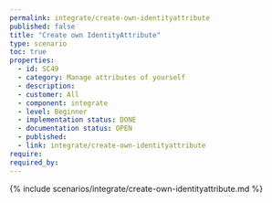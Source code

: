 ```yaml
---
permalink: integrate/create-own-identityattribute
published: false
title: "Create own IdentityAttribute"
type: scenario
toc: true
properties:
  - id: SC49
  - category: Manage attributes of yourself
  - description:
  - customer: All
  - component: integrate
  - level: Beginner
  - implementation status: DONE
  - documentation status: OPEN
  - published:
  - link: integrate/create-own-identityattribute
require:
required_by:
---
```


{% include scenarios/integrate/create-own-identityattribute.md %}
